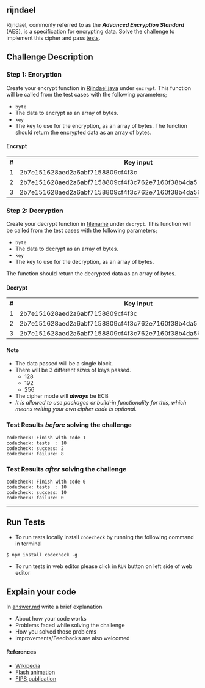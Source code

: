 ## rijndael
Rijndael, commonly referred to as the ***Advanced Encryption Standard*** (AES), is a specification for encrypting data.
Solve the challenge to implement this cipher and pass [tests](src/test/RijndaelTest.java).

## Challenge Description
### Step 1: Encryption
Create your encrypt function in [Rijndael.java](src/main/java/Rijndael.java) under `encrypt`.
This function will be called from the test cases with the following parameters;
- `byte`
 - The data to encrypt as an array of bytes.
- `key`
 - The key to use for the encryption, as an array of bytes.
The function should return the encrypted data as an array of bytes.

#### Encrypt
<table>
    <tr>
        <th>#</th>
        <th>Key input</th>
        <th>Data input</th>
        <th>Expected output</th>
    </tr>
    <tr>
        <td>1</td>
        <td>2b7e151628aed2a6abf7158809cf4f3c</td>
        <td>3243f6a8885a308d313198a2e0370734</td>
        <td>3925841d02dc09fbdc118597196a0b32</td>
    </tr>
    <tr>
        <td>2</td>
        <td>2b7e151628aed2a6abf7158809cf4f3c762e7160f38b4da5</td>
        <td>3243f6a8885a308d313198a2e0370734</td>
        <td>f9fb29aefc384a250340d833b87ebc00</td>
    </tr>
    <tr>
        <td>3</td>
        <td>2b7e151628aed2a6abf7158809cf4f3c762e7160f38b4da56a784d9045190cfe</td>
        <td>3243f6a8885a308d313198a2e0370734</td>
        <td>1a6e6c2c662e7da6501ffb62bc9e93f3</td>
    </tr>
</table>

### Step 2: Decryption
Create your decrypt function in [filename](filepath) under `decrypt`.
This function will be called from the test cases with the following parameters;
- `byte`
 - The data to decrypt as an array of bytes.
- `key`
 - The key to use for the decryption, as an array of bytes.

The function should return the decrypted data as an array of bytes.

#### Decrypt
<table>
    <tr>
        <th>#</th>
        <th>Key input</th>
        <th>Data input</th>
        <th>Expected output</th>
    </tr>
    <tr>
        <td>1</td>
        <td>2b7e151628aed2a6abf7158809cf4f3c</td>
        <td>3925841d02dc09fbdc118597196a0b32</td>
        <td>3243f6a8885a308d313198a2e0370734</td>
    </tr>
    <tr>
        <td>2</td>
        <td>2b7e151628aed2a6abf7158809cf4f3c762e7160f38b4da5</td>
        <td>f9fb29aefc384a250340d833b87ebc00</td>
        <td>3243f6a8885a308d313198a2e0370734</td>
    </tr>
    <tr>
        <td>3</td>
        <td>2b7e151628aed2a6abf7158809cf4f3c762e7160f38b4da56a784d9045190cfe</td>
        <td>1a6e6c2c662e7da6501ffb62bc9e93f3</td>
        <td>3243f6a8885a308d313198a2e0370734</td>
    </tr>
</table>

#### Note
- The data passed will be a single block.
- There will be 3 different sizes of keys passed.
    - 128 
    - 192 
    - 256
- The cipher mode will ***always*** be ECB
- *It is allowed to use packages or build-in functionality for this, which means writing your own cipher code is optional.*

### Test Results *before* solving the challenge  
```
codecheck: Finish with code 1
codecheck: tests  : 10
codecheck: success: 2
codecheck: failure: 8
```

### Test Results *after* solving the challenge
```
codecheck: Finish with code 0
codecheck: tests  : 10
codecheck: success: 10
codecheck: failure: 0
```
--- --- ---
## Run Tests
- To run tests locally install `codecheck` by running the following command in terminal 
```
$ npm install codecheck -g
```
- To run tests in web editor please click in `RUN` button on left side of web editor

## Explain your code
In [answer.md](answer.md) write a brief explanation 
- About how your code works
- Problems faced while solving the challenge
- How you solved those problems
- Improvements/Feedbacks are also welcomed

#### References
- [Wikipedia](https://en.wikipedia.org/wiki/Advanced_Encryption_Standard)
- [Flash animation](http://www.formaestudio.com/rijndaelinspector/archivos/Rijndael_Animation_v4_eng.swf)
- [FIPS publication](http://csrc.nist.gov/publications/fips/fips197/fips-197.pdf)

